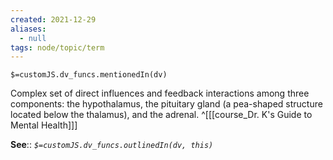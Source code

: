 ```yaml
---
created: 2021-12-29 
aliases:
  - null
tags: node/topic/term
---
```

`$=customJS.dv_funcs.mentionedIn(dv)`

Complex set of direct influences and feedback interactions among three components: the hypothalamus, the pituitary gland (a pea-shaped structure located below the thalamus), and the adrenal.
 ^[[[course_Dr. K's Guide to Mental Health]]]

**See**::
*`$=customJS.dv_funcs.outlinedIn(dv, this)`*